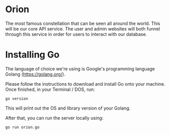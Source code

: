 # Orion
The most famous constellation that can be seen all around the world. This will be our core API service. The user and admin websites will both funnel through this service in order for users to interact with our database.

# Installing Go
The language of choice we're using is Google's programming language Golang (https://golang.org/).

Please follow the instructions to download and install Go onto your machine.
Once finished, in your Terminal / DOS, run:
```
go version
```
This will print out the OS and library version of your Golang.

After that, you can run the server locally using:
```
go run orion.go
```
